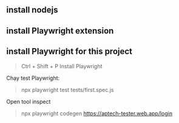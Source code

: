 ## install nodejs

## install Playwright extension

## install Playwright for this project

> Ctrl + Shift + P
> Install Playwright

Chạy test Playwright:

> npx playwright test tests/first.spec.js

Open tool inspect

> npx playwright codegen https://aptech-tester.web.app/login
